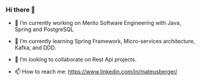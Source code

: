 ### Hi there 👋

- 🔭 I’m currently working on Merito Software Engineering with Java, Spring and PostgreSQL

- 🌱 I’m currently learning Spring Framework, Micro-services architecture, Kafka, and DDD.
- 👯 I’m looking to collaborate on Rest Api projects.
- 📫 How to reach me: https://www.linkedin.com/in/mateusberger/
